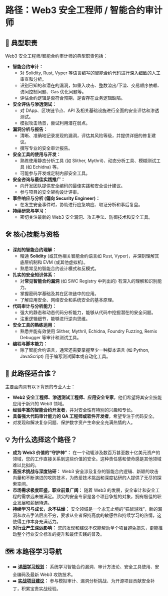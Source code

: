 # 路径：Web3 安全工程师 / 智能合约审计师

## 🚀 典型职责

Web3 安全工程师/智能合约审计师的典型职责包括：

*   **智能合约审计：**
    *   对 Solidity, Rust, Vyper 等语言编写的智能合约代码进行深入细致的人工审查和分析。
    *   识别已知的和潜在的漏洞，如重入攻击、整数溢出/下溢、交易顺序依赖、访问控制问题、Gas 优化问题等。
    *   评估合约逻辑是否符合预期，是否存在业务逻辑缺陷。
*   **安全评估与渗透测试：**
    *   对 DApp、区块链节点、API 及相关基础设施进行全面的安全评估和渗透测试。
    *   模拟攻击场景，尝试利用潜在弱点。
*   **漏洞分析与报告：**
    *   清晰、准确地记录发现的漏洞，评估其风险等级，并提供详细的修复建议。
    *   撰写专业的安全审计报告。
*   **安全工具的使用与开发：**
    *   熟练使用静态分析工具 (如 Slither, Mythril)、动态分析工具、模糊测试工具 (如 Echidna) 等。
    *   可能参与开发或定制内部安全工具。
*   **安全咨询与最佳实践推广：**
    *   向开发团队提供安全编码的最佳实践和安全设计建议。
    *   参与项目的安全架构设计评审。
*   **事件响应与分析 (偏向 Security Engineer)：**
    *   在发生安全事件时，协助进行应急响应、取证分析和事后复盘。
*   **持续研究与学习：**
    *   密切关注最新的 Web3 安全漏洞、攻击手法、防御技术和安全工具。

## 🛠️ 核心技能与资格

*   **深刻的智能合约理解：**
    *   精通 **Solidity** (或其他相关智能合约语言如 Rust, Vyper)，并深刻理解其底层机制和 EVM (或其他虚拟机)。
    *   熟悉常见的智能合约设计模式和反模式。
*   **扎实的安全知识体系：**
    *   对**常见智能合约漏洞** (如 SWC Registry 中列出的) 有深入的理解和识别能力。
    *   掌握密码学基础及其在区块链中的应用。
    *   了解应用安全、网络安全和系统安全的基本原理。
*   **代码审计与分析能力：**
    *   强大的静态和动态代码分析能力，能够从代码中挖掘潜在的安全问题。
    *   注重逻辑细节，能够进行逆向思维。
*   **安全工具的熟练运用：**
    *   熟悉并能有效使用 Slither, Mythril, Echidna, Foundry Fuzzing, Remix Debugger 等审计和测试工具。
*   **编程与脚本能力：**
    *   除了智能合约语言，通常还需要掌握至少一种脚本语言 (如 Python, JavaScript) 用于编写测试脚本或自动化工具。

## 👤 此路径适合谁？

主要面向具有以下背景的专业人士：

*   **Web2 安全工程师、渗透测试工程师、应用安全专家**，他们希望将其安全技能应用于新兴的 Web3 领域。
*   **经验丰富的智能合约开发者**，并对安全性有特别的兴趣和专长。
*   **具备强大代码审计能力的 QA 工程师或软件开发者**，希望专注于代码安全。
*   对发现和解决复杂问题、保护数字资产生命安全充满热情的人。

## 💡 为什么选择这个路径？

*   **成为 Web3 价值的“守护神”：** 在一个动辄涉及数百万甚至数十亿美元资产的领域，您的工作直接关系到这些价值的安全。这种责任感和使命感是其他领域难以比拟的。
*   **高技术挑战与深度钻研：** Web3 安全涉及复杂的智能合约逻辑、新颖的攻击向量和不断演进的攻防技术，为热爱技术挑战和深度钻研的人提供了无尽的探索空间。
*   **市场需求极度旺盛，职业前景广阔：** 随着 Web3 的发展，安全审计和安全工程的需求远未被满足。顶尖的安全专家是各个项目争抢的对象，拥有极佳的职业发展和薪酬待遇。
*   **持续学习与成长，永不枯燥：** 安全领域是一个永无止境的“猫鼠游戏”，新的漏洞和攻击手法层出不穷，要求从业者保持高度的敏感性和持续学习的热情，这使得工作本身充满活力。
*   **对行业产生深远影响：** 您的发现和建议不仅能帮助单个项目避免损失，更能推动整个行业安全标准的提升和最佳实践的普及。

## 🗺️ 本路径学习导航

*   ➡️ **[详细学习规划](./01-targeted-learning-path.md)：** 系统学习智能合约漏洞、审计方法论、安全工具使用、安全编码及最新 Web3 攻防技术。
*   ➡️ **[实战项目建议](./02-portfolio-projects.md)：** 参与模拟审计、漏洞分析挑战、为开源项目贡献安全补丁，积累宝贵实战经验。

